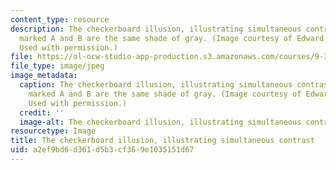 ```yaml
---
content_type: resource
description: The checkerboard illusion, illustrating simultaneous contrast. The squares
  marked A and B are the same shade of gray. (Image courtesy of Edward H. Adelson.
  Used with permission.)
file: https://ol-ocw-studio-app-production.s3.amazonaws.com/courses/9-35-sensation-and-perception-spring-2009/a2ef9bd6d361d5b3cf369e1035151d67_9-35s09.jpg
file_type: image/jpeg
image_metadata:
  caption: The checkerboard illusion, illustrating simultaneous contrast. The squares
    marked A and B are the same shade of gray. (Image courtesy of Edward H. Adelson.
    Used with permission.)
  credit: ''
  image-alt: The checkerboard illusion, illustrating simultaneous contrast.
resourcetype: Image
title: The checkerboard illusion, illustrating simultaneous contrast
uid: a2ef9bd6-d361-d5b3-cf36-9e1035151d67
---
```

